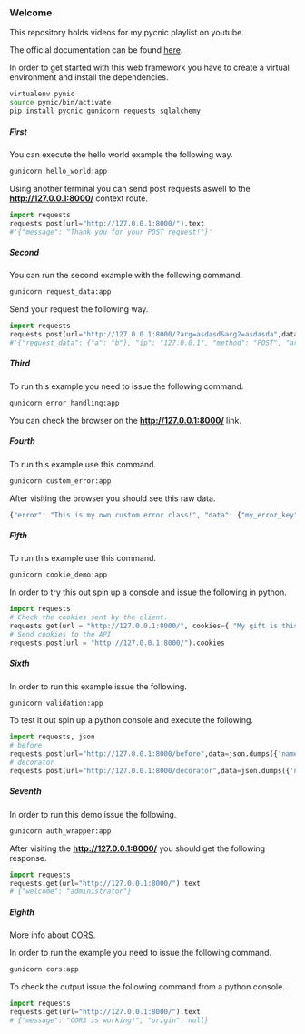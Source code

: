 ### Welcome 

This repository holds videos for my pycnic playlist on youtube.

The official documentation can be found [here](http://pycnic.nullism.com/).

In order to get started with this web framework you have to create a virtual environment and install the dependencies.

``` bash
virtualenv pynic
source pynic/bin/activate
pip install pycnic gunicorn requests sqlalchemy
```

##### First

You can execute the hello world example the following way.

``` bash
gunicorn hello_world:app
```

Using another terminal you can send post requests aswell to the **http://127.0.0.1:8000/** context route.

``` python
import requests
requests.post(url="http://127.0.0.1:8000/").text
#'{"message": "Thank you for your POST request!"}'
```

##### Second

You can run the second example with the following command.

``` bash
gunicorn request_data:app
```

Send your request the following way.

``` python
import requests
requests.post(url="http://127.0.0.1:8000/?arg=asdasd&arg2=asdasda",data=json.dumps({"a":"b"})).text
#'{"request_data": {"a": "b"}, "ip": "127.0.0.1", "method": "POST", "args": {"arg": "asdasd", "arg2": "asdasda"}, "json_args": {}, "header": null, "a": "b"}'
```

##### Third

To run this example you need to issue the following command.

``` bash
gunicorn error_handling:app
```

You can check the browser on the **http://127.0.0.1:8000/** link.

##### Fourth

To run this example use this command.

``` bash
gunicorn custom_error:app
```

After visiting the browser you should see this raw data.

``` bash
{"error": "This is my own custom error class!", "data": {"my_error_key": "my_error_value"}, "status_code": 469, "status": "469 Custom Error"}
```

##### Fifth

To run this example use this command.

``` bash
gunicorn cookie_demo:app
```

In order to try this out spin up a console and issue the following in python.

``` python
import requests
# Check the cookies sent by the client.
requests.get(url = "http://127.0.0.1:8000/", cookies={ "My gift is this" : "Cookie" }).text
# Send cookies to the API
requests.post(url = "http://127.0.0.1:8000/").cookies
```

##### Sixth

In order to run this example issue the following.

``` bash
gunicorn validation:app
```

To test it out spin up a python console and execute the following.

``` python
import requests, json
# before
requests.post(url="http://127.0.0.1:8000/before",data=json.dumps({'name':'Daniel'})).text
# decorator
requests.post(url="http://127.0.0.1:8000/decorator",data=json.dumps({'name':'Daniel'})).text
```

##### Seventh

In order to run this demo issue the following.

``` bash
gunicorn auth_wrapper:app
```

After visiting the **http://127.0.0.1:8000/** you should get the following response.

``` python
import requests
requests.get(url="http://127.0.0.1:8000/").text
# {"welcome": "administrator"}
```

##### Eighth

More info about [CORS](https://developer.mozilla.org/en-US/docs/Web/HTTP/CORS).

In order to run the example you need to issue the following command.

``` bash
gunicorn cors:app
```

To check the output issue the following command from a python console.

``` python
import requests
requests.get(url="http://127.0.0.1:8000/").text
# {"message": "CORS is working!", "origin": null}
```